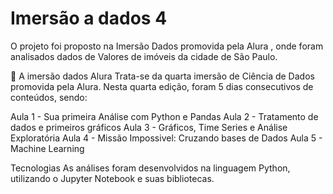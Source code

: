 # Imersão a dados 4
O projeto foi proposto na Imersão Dados promovida pela Alura , onde foram analisados dados de Valores de imóveis da cidade de São Paulo.

🎲
A imersão dados Alura Trata-se da quarta imersão de Ciência de Dados promovida pela Alura. Nesta quarta edição, foram 5 dias consecutivos de conteúdos, sendo:

Aula 1 - Sua primeira Análise com Python e Pandas
Aula 2 - Tratamento de dados e primeiros gráficos
Aula 3 - Gráficos, Time Series e Análise Exploratória
Aula 4 - Missão Impossivel: Cruzando bases de Dados
Aula 5 - Machine Learning

Tecnologias As análises foram desenvolvidos na linguagem Python, utilizando o Jupyter Notebook e suas bibliotecas.
